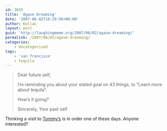 ```yaml
---
id: 3655
title: 'Agave Dreaming'
date: '2007-06-02T10:29:56+00:00'
author: Kellan
layout: post
guid: 'http://laughingmeme.org/2007/06/02/agave-dreaming/'
permalink: /2007/06/02/agave-dreaming/
categories:
    - Uncategorized
tags:
    - 'san francisco'
    - tequila
---
```


> Dear future self,
> 
> I’m reminding you about your stated goal on 43 things, to “Learn more about tequila”.
> 
> How’s it going?
> 
> Sincerely, Your past self

Thinking a visit to [Tommy’s](http://www.tommystequila.com/) is in order one of these days. Anyone interested?